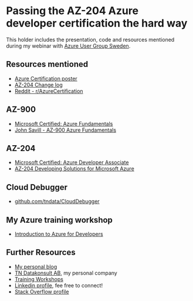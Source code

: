 # Passing the AZ-204 Azure developer certification the hard way
This holder includes the presentation, code and resources mentioned during my webinar with <a href="https://www.meetup.com/azureusergroupsundsvallsverige/" target="_blank">Azure User Group Sweden</a>. 

## Resources mentioned
* <a href="https://arch-center.azureedge.net/Credentials/Certification-Poster-en-us.pdf" target="_blank">Azure Certification poster</a>
* <a href="https://learn.microsoft.com/en-us/credentials/certifications/resources/study-guides/az-204#change-log" target="_blank">AZ-204 Change log</a>
* <a href="https://www.reddit.com/r/AzureCertification/" target="_blank">Reddit - r/AzureCertification</a>

## AZ-900
* <a href="https://learn.microsoft.com/en-us/credentials/certifications/azure-fundamentals/?practice-assessment-type=certification#two-ways-to-prepare" target="_blank">Microsoft Certified: Azure Fundamentals  </a>
* <a href="https://www.youtube.com/playlist?list=PLlVtbbG169nED0_vMEniWBQjSoxTsBYS3" target="_blank">John Savill - AZ-900 Azure Fundamentals</a>

## AZ-204
* <a href="https://learn.microsoft.com/en-us/credentials/certifications/azure-developer/?practice-assessment-type=certification" target="_blank">Microsoft Certified: Azure Developer Associate</a>
* <a href="https://www.udemy.com/course/70532-azure/?couponCode=LETSLEARNNOW" target="_blank">AZ-204 Developing Solutions for Microsoft Azure</a>

## Cloud Debugger
* <a href="https://github.com/tndata/CloudDebugger" target="_blank">github.com/tndata/CloudDebugger</a>

## My Azure training workshop
* <a href="https://tn-data.se/courses/introduction-to-azure-for-developers-workshop/" target="_blank">Introduction to Azure for Developers</a>

## Further Resources
* <a href="https://nestenius.se/" target="_blank">My personal blog</a>
* <a href="https://tn-data.se/" target="_blank">TN Datakonsult AB</a>, my personal company
* <a href="https://tn-data.se/courses/" target="_blank">Training Workshops</a>
* <a href="https://www.linkedin.com/in/torenestenius/" target="_blank">Linkedin profile</a>, fee free to connect!
* <a href="https://stackoverflow.com/users/68490/tore-nestenius" target="_blank">Stack Overflow profile</a>

 